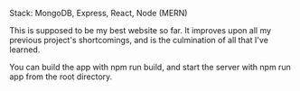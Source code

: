 Stack: MongoDB, Express, React, Node (MERN)

This is supposed to be my best website so far. It improves upon all my previous project's shortcomings, and is the culmination of all that I've learned.

You can build the app with npm run build, and start the server with npm run app from the root directory.